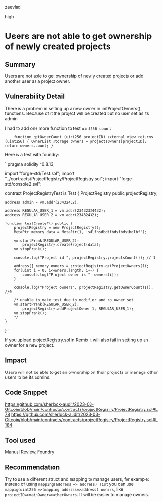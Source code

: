 zaevlad

high

# Users are not able to get ownership of newly created projects

## Summary

Users are not able to get ownership of newly created projects or add another user as a project owner.

## Vulnerability Detail

There is a problem in setting up a new owner in initProjectOwners() functions. Because of it the project will be created but no user set as its admin. 

I had to add one more function to test `uint256 count`:

`    
function getOwnerCount (uint256 projectID) external view returns (uint256) {
    OwnerList storage owners = projectsOwners[projectID];
     return owners.count;
}
`

Here is a test with foundry:

`
pragma solidity ^0.8.13;

import "forge-std/Test.sol";
import "../contracts/ProjectRegistry/ProjectRegistry.sol"; 
import "forge-std/console2.sol";

contract ProjectRegistryTest is Test {
    ProjectRegistry public projectRegistry;

    address admin = vm.addr(23432432);

    address REGULAR_USER_1 = vm.addr(23432324432);
    address REGULAR_USER_2 = vm.addr(23432432);

    function testCreateP() public {
        projectRegistry = new ProjectRegistry();
        MetaPtr memory data = MetaPtr(1, 'sdlfhsdbdbfbdsfbdsjbdlbf');
       
        vm.startPrank(REGULAR_USER_2);
            projectRegistry.createProject(data);
        vm.stopPrank();

        console.log("Project id ", projectRegistry.projectsCount()); // 1

        address[] memory owners = projectRegistry.getProjectOwners(1);
        for(uint i = 0; i<owners.length; i++) {
            console.log("Project owner is ", owners[i]);
        }

        console.log("Project owners", projectRegistry.getOwnerCount(1)); //0

        /* unable to make test due to modifier and no owner set
        vm.startPrank(REGULAR_USER_2);
            projectRegistry.addProjectOwner(1, REGULAR_USER_1);
        vm.stopPrank();
        */
    }
} 
`

If you upload projectRegistry.sol in Remix it will also fail in setting up an owner for a new project. 

## Impact

Users will not be able to get an ownership on their projects or manage other users to be its admins. 

## Code Snippet

https://github.com/sherlock-audit/2023-03-Gitcoin/blob/main/contracts/contracts/projectRegistry/ProjectRegistry.sol#L78
https://github.com/sherlock-audit/2023-03-Gitcoin/blob/main/contracts/contracts/projectRegistry/ProjectRegistry.sol#L184

## Tool used

Manual Review, Foundry

## Recommendation

Try to use a different struct and mapping to manage users, for example:
instead of using `mapping(address => address) list` you can use `mappig(uint256 =>(mapping address=>address) owners`, like `projectID=>mainOwner=>otherOwners`. It will be easier to manage owners. 